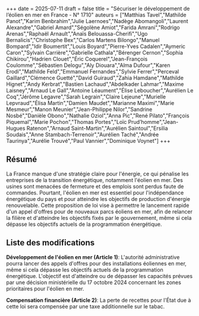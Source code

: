 +++
date = 2025-07-11
draft = false
title = "Sécuriser le développement de l’éolien en mer en France - N° 1710"
auteurs = ["Matthias Tavel","Mathilde Panot","Karim Benbrahim","Julie Laernoes","Nadège Abomangoli","Laurent Alexandre","Gabriel Amard","Ségolène Amiot","Farida Amrani","Rodrigo Arenas","Raphaël Arnault","Anaïs Belouassa-Cherifi","Ugo Bernalicis","Christophe Bex","Carlos Martens Bilongo","Manuel Bompard","Idir Boumertit","Louis Boyard","Pierre-Yves Cadalen","Aymeric Caron","Sylvain Carrière","Gabrielle Cathala","Bérenger Cernon","Sophia Chikirou","Hadrien Clouet","Éric Coquerel","Jean-François Coulomme","Sébastien Delogu","Aly Diouara","Alma Dufour","Karen Erodi","Mathilde Feld","Emmanuel Fernandes","Sylvie Ferrer","Perceval Gaillard","Clémence Guetté","David Guiraud","Zahia Hamdane","Mathilde Hignet","Andy Kerbrat","Bastien Lachaud","Abdelkader Lahmar","Maxime Laisney","Arnaud Le Gall","Antoine Léaument","Élise Leboucher","Aurélien Le Coq","Jérôme Legavre","Sarah Legrain","Claire Lejeune","Murielle Lepvraud","Élisa Martin","Damien Maudet","Marianne Maximi","Marie Mesmeur","Manon Meunier","Jean-Philippe Nilor","Sandrine Nosbé","Danièle Obono","Nathalie Oziol","Anna Pic","René Pilato","François Piquemal","Marie Pochon","Thomas Portes","Loïc Prud’homme","Jean-Hugues Ratenon","Arnaud Saint-Martin","Aurélien Saintoul","Ersilia Soudais","Anne Stambach-Terrenoir","Aurélien Taché","Andrée Taurinya","Aurélie Trouvé","Paul Vannier","Dominique Voynet"]
+++

## Résumé

La France manque d'une stratégie claire pour l'énergie, ce qui pénalise les entreprises de la transition énergétique, notamment l'éolien en mer. Des usines sont menacées de fermeture et des emplois sont perdus faute de commandes. Pourtant, l'éolien en mer est essentiel pour l'indépendance énergétique du pays et pour atteindre les objectifs de production d'énergie renouvelable. Cette proposition de loi vise à permettre le lancement rapide d'un appel d'offres pour de nouveaux parcs éoliens en mer, afin de relancer la filière et d'atteindre les objectifs fixés par le gouvernement, même si cela dépasse les objectifs actuels de la programmation énergétique.

## Liste des modifications

**Développement de l'éolien en mer (Article 1)**: L'autorité administrative pourra lancer des appels d'offres pour des installations éoliennes en mer, même si cela dépasse les objectifs actuels de la programmation énergétique. L'objectif est d'atteindre ou de dépasser les capacités prévues par une décision ministérielle du 17 octobre 2024 concernant les zones prioritaires pour l'éolien en mer.

**Compensation financière (Article 2)**: La perte de recettes pour l'État due à cette loi sera compensée par une taxe additionnelle sur le tabac.
